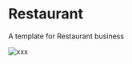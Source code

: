 Restaurant
==========

A template for Restaurant business

![xxx](https://github.com/tahongtrung/html_Restaurant/blob/master/home.png)

